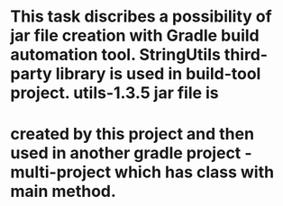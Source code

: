 # This task discribes a possibility of jar file creation with Gradle build automation tool. StringUtils third-party library is used in build-tool project. utils-1.3.5 jar file is 
# created by this project and then used in another gradle project - multi-project which has class with main method. 

